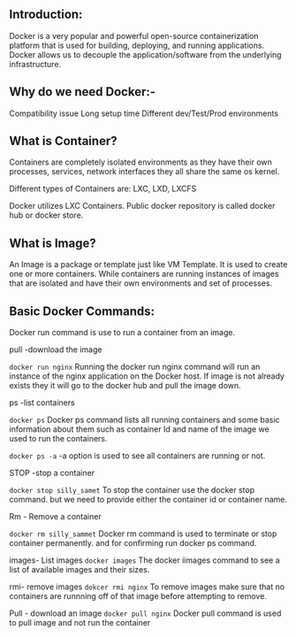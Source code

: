 ## Introduction:
Docker is a very popular and powerful open-source containerization platform that is used for building, deploying, and running applications. Docker allows us to decouple the application/software from the underlying infrastructure.

## Why do we need Docker:- 
Compatibility issue
Long setup time
Different dev/Test/Prod environments

## What is Container?
Containers are completely isolated environments as they have their own processes, services, network interfaces they all share the same os kernel.

Different types of Containers are:
LXC, LXD, LXCFS

Docker utilizes LXC Containers.
Public docker repository is called docker hub or docker store.

## What is Image?
An Image is a package or template just like VM Template. It is used to create one or more containers.
While containers are running instances of images that are isolated and have their own environments and set of processes.

## Basic Docker Commands:

Docker run command is use to run a container from an image. 

pull -download the image

``` docker run nginx ```
Running the docker run nginx command will run an instance of the nginx application on the Docker host. If image is not already exists they it will go to the docker hub and pull the image down.

ps -list containers

``` docker ps ```
Docker ps command lists all running containers and some basic information about them such as container Id and name of the image we used to run the containers.

``` docker ps -a ```
-a option  is used to see all containers are running or not.

STOP -stop a container

``` docker stop silly_samet ```
To stop the container use the docker stop command. but we need to provide either the container id or container name.

Rm - Remove a container

``` docker rm silly_sammet ```
Docker rm command is used to terminate or stop container permanently. and for confirming run docker ps command.

images- List images
``` docker images ```
The docker iimages command to see a list of available images and their sizes.

rmi- remove images
``` dokcer rmi nginx ```
To remove images make sure that no containers are runnning off of that image before attempting to remove.

Pull - download an image
``` docker pull nginx ```
Docker pull command is used to pull image and not run the container 
